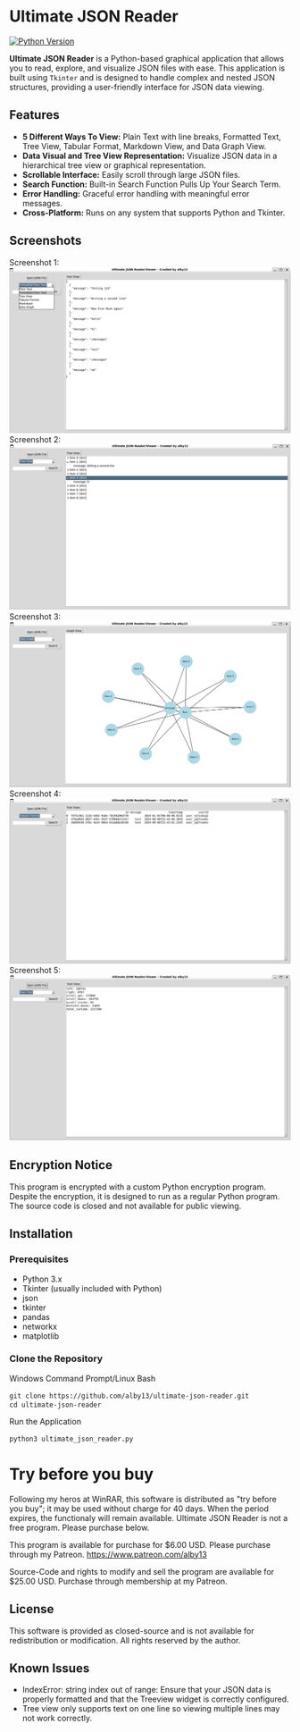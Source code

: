 # Ultimate JSON Reader
[![Python Version](https://img.shields.io/badge/python-3.10%2B-blue)](https://www.python.org/downloads/)

**Ultimate JSON Reader** is a Python-based graphical application that allows you to read, explore, and visualize JSON files with ease. This application is built using `Tkinter` and is designed to handle complex and nested JSON structures, providing a user-friendly interface for JSON data viewing.

## Features

- **5 Different Ways To View:** Plain Text with line breaks, Formatted Text, Tree View, Tabular Format, Markdown View, and Data Graph View.
- **Data Visual and Tree View Representation:** Visualize JSON data in a hierarchical tree view or graphical representation.
- **Scrollable Interface:** Easily scroll through large JSON files.
- **Search Function:** Built-in Search Function Pulls Up Your Search Term.
- **Error Handling:** Graceful error handling with meaningful error messages.
- **Cross-Platform:** Runs on any system that supports Python and Tkinter.

## Screenshots

Screenshot 1:
<img src="https://github.com/alby13/ultimate-json-reader/blob/main/screenshots/screenshot-1.png">
Screenshot 2:
<img src="https://github.com/alby13/ultimate-json-reader/blob/main/screenshots/screenshot-2.png">
Screenshot 3:
<img src="https://github.com/alby13/ultimate-json-reader/blob/main/screenshots/screenshot-3.png">
Screenshot 4:
<img src="https://github.com/alby13/ultimate-json-reader/blob/main/screenshots/screenshot-4.png">
Screenshot 5:
<img src="https://github.com/alby13/ultimate-json-reader/blob/main/screenshots/screenshot-5.png">


## Encryption Notice
This program is encrypted with a custom Python encryption program. Despite the encryption, it is designed to run as a regular Python program. The source code is closed and not available for public viewing.

## Installation

### Prerequisites

- Python 3.x
- Tkinter (usually included with Python)
- json
- tkinter
- pandas
- networkx
- matplotlib

### Clone the Repository

Windows Command Prompt/Linux Bash
```
git clone https://github.com/alby13/ultimate-json-reader.git
cd ultimate-json-reader
```

Run the Application
```
python3 ultimate_json_reader.py
```

# Try before you buy
Following my heros at WinRAR, this software is distributed as "try before you buy"; it may be used without charge for 40 days. When the period expires, the functionaly will remain available. Ultimate JSON Reader is not a free program. Please purchase below.

This program is available for purchase for $6.00 USD. Please purchase through my Patreon. https://www.patreon.com/alby13

Source-Code and rights to modify and sell the program are available for $25.00 USD. Purchase through membership at my Patreon.

## License
This software is provided as closed-source and is not available for redistribution or modification. All rights reserved by the author.

## Known Issues

- IndexError: string index out of range: Ensure that your JSON data is properly formatted and that the Treeview widget is correctly configured.
- Tree view only supports text on one line so viewing multiple lines may not work correctly.
